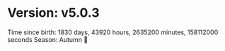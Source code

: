 # Version: v5.0.3
Time since birth: 1830 days, 43920 hours, 2635200 minutes, 158112000 seconds
Season: Autumn 🍁
